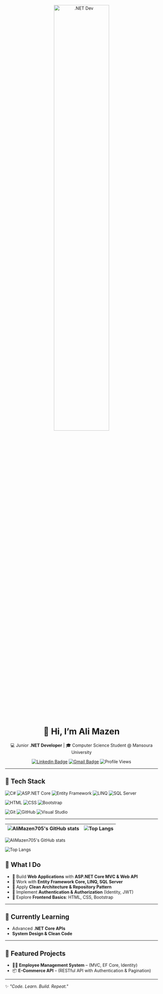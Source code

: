 <div align="center">

<img src="https://media.giphy.com/media/qgQUggAC3Pfv687qPC/giphy.gif" alt=".NET Dev" width="60%"/>  
<br>

# 👋 Hi, I’m Ali Mazen  

💻 Junior **.NET Developer** | 🎓 Computer Science Student @ Mansoura University  

[![Linkedin Badge](https://img.shields.io/badge/-AliMazen-blue?style=flat&logo=Linkedin&logoColor=white)](https://www.linkedin.com/in/ali-mazen) 
[![Gmail Badge](https://img.shields.io/badge/-alimazen09811@gmail.com-c14438?style=flat&logo=Gmail&logoColor=white)](mailto:alimazen09811@gmail.com)
![Profile Views](https://komarev.com/ghpvc/?username=AliMazen&style=flat&color=blue)

</div>

---

## 🚀 Tech Stack

![C#](https://img.shields.io/badge/c%23-%23239120.svg?style=flat&logo=c-sharp&logoColor=white)
![ASP.NET Core](https://img.shields.io/badge/ASP.NET_Core-5C2D91?style=flat&logo=.net&logoColor=white)
![Entity Framework](https://img.shields.io/badge/Entity_Framework_Core-6DB33F?style=flat&logo=nuget&logoColor=white)
![LINQ](https://img.shields.io/badge/LINQ-512BD4?style=flat&logo=dotnet&logoColor=white)
![SQL Server](https://img.shields.io/badge/Microsoft_SQL_Server-CC2927?style=flat&logo=microsoft-sql-server&logoColor=white)
   
![HTML](https://img.shields.io/badge/HTML5-E34F26?style=flat&logo=html5&logoColor=white)
![CSS](https://img.shields.io/badge/CSS3-1572B6?style=flat&logo=css3&logoColor=white)
![Bootstrap](https://img.shields.io/badge/Bootstrap-563D7C?style=flat&logo=bootstrap&logoColor=white)

![Git](https://img.shields.io/badge/git-%23F05033.svg?style=flat&logo=git&logoColor=white)
![GitHub](https://img.shields.io/badge/github-%23121011.svg?style=flat&logo=github&logoColor=white)
![Visual Studio](https://img.shields.io/badge/Visual%20Studio-5C2D91.svg?style=flat&logo=visual-studio&logoColor=white)

---
| ![AliMazen705's GitHub stats](https://github-readme-stats.vercel.app/api?username=AliMazen705&show_icons=true&theme=radical) | ![Top Langs](https://github-readme-stats.vercel.app/api/top-langs/?username=AliMazen705&layout=compact&theme=radical) |
|---|---|

![AliMazen705's GitHub stats](https://github-readme-stats.vercel.app/api?username=AliMazen705&show_icons=true&theme=radical)

![Top Langs](https://github-readme-stats.vercel.app/api/top-langs/?username=AliMazen705&layout=compact&theme=radical)

## 📌 What I Do
- 🔹 Build **Web Applications** with **ASP.NET Core MVC & Web API**  
- 🔹 Work with **Entity Framework Core, LINQ, SQL Server**  
- 🔹 Apply **Clean Architecture & Repository Pattern**
- 🔹 Implement **Authentication & Authorization** (Identity, JWT)  
- 🔹 Explore **Frontend Basics**: HTML, CSS, Bootstrap  

---

## 🌱 Currently Learning
- Advanced **.NET Core APIs**  
- **System Design & Clean Code**  


---

## 📂 Featured Projects
- 👨‍💼 **Employee Management System** – (MVC, EF Core, Identity)  
- 📦 **E-Commerce API** – (RESTful API with Authentication & Pagination)  

---


✨ *"Code. Learn. Build. Repeat."*  

